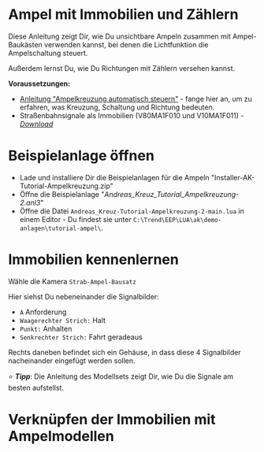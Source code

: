 # Ampel mit Immobilien und Zählern

Diese Anleitung zeigt Dir, wie Du unsichtbare Ampeln zusammen mit Ampel-Baukästen verwenden kannst, bei denen die Lichtfunktion die Ampelschaltung steuert.

Außerdem lernst Du, wie Du Richtungen mit Zählern versehen kannst.

**Voraussetzungen:**
* [Anleitung "Ampelkreuzung automatisch steuern"](Ampelkreuzung.md) - fange hier an, um zu erfahren, was Kreuzung, Schaltung und Richtung bedeuten.
* Straßenbahnsignale als Immobilien (V80MA1F010 und V10MA1F011) -  _[Download](https://eepshopping.de/ampel-baukasten-f%C3%83%C6%92%C3%82%C2%BCr-mehrspurige-stra%C3%83%C6%92%C3%82%C5%B8enkreuzungen%7C6624.html)_


# Beispielanlage öffnen

* Lade und installiere Dir die Beispielanlagen für die Ampeln "Installer-AK-Tutorial-Ampelkreuzung.zip"
* Öffne die Beispielanlage "*Andreas_Kreuz_Tutorial_Ampelkreuzung-2.anl3*"
* Öffne die Datei `Andreas_Kreuz-Tutorial-Ampelkreuzung-2-main.lua` in einem Editor - Du findest sie unter `C:\Trend\EEP\LUA\ak\demo-anlagen\tutorial-ampel\`.


# Immobilien kennenlernen

Wähle die Kamera `Strab-Ampel-Bausatz`

Hier siehst Du nebeneinander die Signalbilder:
* `A` Anforderung
* `Waagerechter Strich:` Halt
* `Punkt:` Anhalten
* `Senkrechter Strich:` Fahrt geradeaus

Rechts daneben befindet sich ein Gehäuse, in dass diese 4 Signalbilder nacheinander eingefügt werden sollen.

:star: **_Tipp_**: Die Anleitung des Modellsets zeigt Dir, wie Du die Signale am besten aufstellst.


# Verknüpfen der Immobilien mit Ampelmodellen
